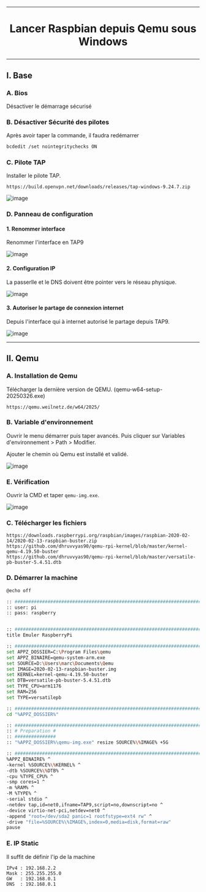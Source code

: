 ----------------------------------------------------------------------------------------------------------------
# <p align='center'> Lancer Raspbian depuis Qemu sous Windows </p>
----------------------------------------------------------------------------------------------------------------
## I. Base
### A. Bios
Désactiver le démarrage sécurisé
### B. Désactiver Sécurité des pilotes
Après avoir taper la commande, il faudra redémarrer
```bash
bcdedit /set nointegritychecks ON
```
### C. Pilote TAP
Installer le pilote TAP.
```
https://build.openvpn.net/downloads/releases/tap-windows-9.24.7.zip
```

![image](https://github.com/user-attachments/assets/a3bb2fb3-c554-4d8a-9a33-6f0d7b753c00)

### D. Panneau de configuration
#### 1. Renommer interface
Renommer l'interface en TAP9

![image](https://github.com/user-attachments/assets/03d7447b-6e4b-4d46-9323-5b727038ba23)

#### 2. Configuration IP
La passerlle et le DNS doivent être pointer vers le réseau physique.

![image](https://github.com/user-attachments/assets/d5f6cb3a-03c2-4b70-b168-8bb40bf9006b)

#### 3. Autoriser le partage de connexion internet
Depuis l'interface qui à internet autorisé le partage depuis TAP9.

![image](https://github.com/user-attachments/assets/bdcc576c-c15d-422b-97eb-c0962fb18bf9)

----------------------------------------------------------------------------------------------------------------
## II. Qemu
### A. Installation de Qemu
Télécharger la dernière version de QEMU. (qemu-w64-setup-20250326.exe)
```
https://qemu.weilnetz.de/w64/2025/
```
### B. Variable d'environnement
Ouvrir le menu démarrer puis taper avancés. Puis cliquer sur Variables d'environnement > Path > Modifier.

Ajouter le chemin où Qemu est installé et validé.

![image](https://github.com/user-attachments/assets/2b546d4c-fbbb-40ee-bf27-cebd30849fa5)

### E. Vérification
Ouvrir la CMD et taper `qemu-img.exe`.

![image](https://github.com/user-attachments/assets/2e6ea615-d1b8-4bb3-932c-c3ead8df1126)

### C. Télécharger les fichiers
```
https://downloads.raspberrypi.org/raspbian/images/raspbian-2020-02-14/2020-02-13-raspbian-buster.zip
https://github.com/dhruvvyas90/qemu-rpi-kernel/blob/master/kernel-qemu-4.19.50-buster
https://github.com/dhruvvyas90/qemu-rpi-kernel/blob/master/versatile-pb-buster-5.4.51.dtb
```


### D. Démarrer la machine
```bash
@echo off

:: ##############################################################################################
:: user: pi
:: pass: raspberry


:: ##############################################################################################
title Emuler RaspberryPi

:: ##############################################################################################
set APPZ_DOSSIER=C:\Program Files\qemu
set APPZ_BINAIRE=qemu-system-arm.exe
set SOURCE=D:\Users\marc\Documents\Qemu
set IMAGE=2020-02-13-raspbian-buster.img
set KERNEL=kernel-qemu-4.19.50-buster
set DTB=versatile-pb-buster-5.4.51.dtb
set TYPE_CPU=arm1176
set RAM=256
set TYPE=versatilepb

:: ##############################################################################################
cd "%APPZ_DOSSIER%"

:: ###############################################################################################
:: # Preparation #
:: ###############
:: "%APPZ_DOSSIER%\qemu-img.exe" resize SOURCE%\%IMAGE% +5G

:: ##############################################################################################
%APPZ_BINAIRE% ^
-kernel %SOURCE%\%KERNEL% ^
-dtb %SOURCE%\%DTB% ^
-cpu %TYPE_CPU% ^
-smp cores=1 ^
-m %RAM% ^
-M %TYPE% ^
-serial stdio ^
-netdev tap,id=net0,ifname=TAP9,script=no,downscript=no ^
-device virtio-net-pci,netdev=net0 ^
-append "root=/dev/sda2 panic=1 rootfstype=ext4 rw" ^
-drive "file=%SOURCE%\%IMAGE%,index=0,media=disk,format=raw"
pause
```

### E. IP Static
Il suffit de définir l'ip de la machine

```
IPv4 : 192.168.2.2
Mask : 255.255.255.0
GW   : 192.168.0.1
DNS  : 192.168.0.1
```


